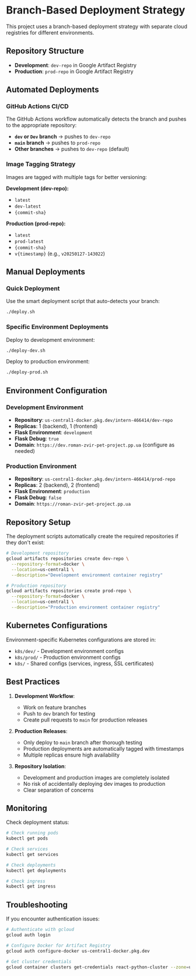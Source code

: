 # Branch-Based Deployment Strategy

This project uses a branch-based deployment strategy with separate cloud registries for different environments.

## Repository Structure

- **Development**: `dev-repo` in Google Artifact Registry
- **Production**: `prod-repo` in Google Artifact Registry

## Automated Deployments

### GitHub Actions CI/CD

The GitHub Actions workflow automatically detects the branch and pushes to the appropriate repository:

- **`dev` or `Dev` branch** → pushes to `dev-repo`
- **`main` branch** → pushes to `prod-repo`
- **Other branches** → pushes to `dev-repo` (default)

### Image Tagging Strategy

Images are tagged with multiple tags for better versioning:

**Development (dev-repo):**
- `latest`
- `dev-latest`
- `{commit-sha}`

**Production (prod-repo):**
- `latest`
- `prod-latest`
- `{commit-sha}`
- `v{timestamp}` (e.g., `v20250127-143022`)

## Manual Deployments

### Quick Deployment

Use the smart deployment script that auto-detects your branch:

```bash
./deploy.sh
```

### Specific Environment Deployments

Deploy to development environment:
```bash
./deploy-dev.sh
```

Deploy to production environment:
```bash
./deploy-prod.sh
```

## Environment Configuration

### Development Environment
- **Repository**: `us-central1-docker.pkg.dev/intern-466414/dev-repo`
- **Replicas**: 1 (backend), 1 (frontend)
- **Flask Environment**: `development`
- **Flask Debug**: `true`
- **Domain**: `https://dev.roman-zvir-pet-project.pp.ua` (configure as needed)

### Production Environment
- **Repository**: `us-central1-docker.pkg.dev/intern-466414/prod-repo`
- **Replicas**: 2 (backend), 2 (frontend)
- **Flask Environment**: `production`
- **Flask Debug**: `false`
- **Domain**: `https://roman-zvir-pet-project.pp.ua`

## Repository Setup

The deployment scripts automatically create the required repositories if they don't exist:

```bash
# Development repository
gcloud artifacts repositories create dev-repo \
  --repository-format=docker \
  --location=us-central1 \
  --description="Development environment container registry"

# Production repository
gcloud artifacts repositories create prod-repo \
  --repository-format=docker \
  --location=us-central1 \
  --description="Production environment container registry"
```

## Kubernetes Configurations

Environment-specific Kubernetes configurations are stored in:
- `k8s/dev/` - Development environment configs
- `k8s/prod/` - Production environment configs
- `k8s/` - Shared configs (services, ingress, SSL certificates)

## Best Practices

1. **Development Workflow**:
   - Work on feature branches
   - Push to `dev` branch for testing
   - Create pull requests to `main` for production releases

2. **Production Releases**:
   - Only deploy to `main` branch after thorough testing
   - Production deployments are automatically tagged with timestamps
   - Multiple replicas ensure high availability

3. **Repository Isolation**:
   - Development and production images are completely isolated
   - No risk of accidentally deploying dev images to production
   - Clear separation of concerns

## Monitoring

Check deployment status:

```bash
# Check running pods
kubectl get pods

# Check services
kubectl get services

# Check deployments
kubectl get deployments

# Check ingress
kubectl get ingress
```

## Troubleshooting

If you encounter authentication issues:

```bash
# Authenticate with gcloud
gcloud auth login

# Configure Docker for Artifact Registry
gcloud auth configure-docker us-central1-docker.pkg.dev

# Get cluster credentials
gcloud container clusters get-credentials react-python-cluster --zone=us-central1-a
```
